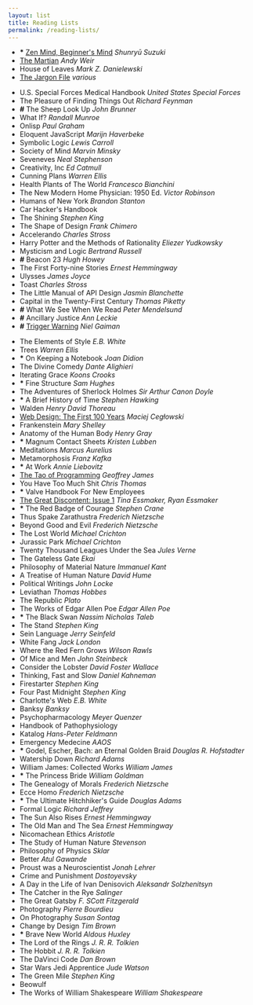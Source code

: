 ```yaml
---
layout: list
title: Reading Lists
permalink: /reading-lists/
---
```


- __*__ [Zen Mind, Beginner's Mind](https://en.wikipedia.org/wiki/Zen_Mind,_Beginner%27s_Mind) _Shunryū Suzuki_
- [The Martian](https://en.wikipedia.org/wiki/The_Martian_(Weir_novel)) _Andy Weir_
- House of Leaves _Mark Z. Danielewski_
- [The Jargon File](http://www.catb.org/jargon/oldversions/jarg262.txt) _various_

<!--two items:-->

- U.S. Special Forces Medical Handbook _United States Special Forces_
- The Pleasure of Finding Things Out _Richard Feynman_
- __#__ The Sheep Look Up _John Brunner_
- What If? _Randall Munroe_
- Onlisp _Paul Graham_
- Eloquent JavaScript _Marijn Haverbeke_
- Symbolic Logic _Lewis Carroll_
- Society of Mind _Marvin Minsky_
- Seveneves _Neal Stephenson_
- Creativity, Inc _Ed Catmull_
- Cunning Plans _Warren Ellis_
- Health Plants of The World _Francesco Bianchini_
- The New Modern Home Physician: 1950 Ed. _Victor Robinson_
- Humans of New York _Brandon Stanton_
- Car Hacker's Handbook
- The Shining _Stephen King_
- The Shape of Design _Frank Chimero_
- Accelerando _Charles Stross_
- Harry Potter and the Methods of Rationality _Eliezer Yudkowsky_
- Mysticism and Logic _Bertrand Russell_
- __#__ Beacon 23 _Hugh Howey_
- The First Forty-nine Stories _Ernest Hemmingway_
- Ulysses _James Joyce_
- Toast _Charles Stross_
- The Little Manual of API Design _Jasmin Blanchette_
- Capital in the Twenty-First Century _Thomas Piketty_
- __#__ What We See When We Read _Peter Mendelsund_
- __#__ Ancillary Justice _Ann Leckie_
- __#__ [Trigger Warning](http://www.indiebound.org/book/9780062330260?aff=jenmyers) _Niel Gaiman_

<!--two items:-->

- The Elements of Style _E.B. White_
- Trees _Warren Ellis_
- __*__ On Keeping a Notebook _Joan Didion_
- The Divine Comedy _Dante Alighieri_
- Iterating Grace _Koons Crooks_
- __*__ Fine Structure _Sam Hughes_
- The Adventures of Sherlock Holmes _Sir Arthur Canon Doyle_
- __*__ A Brief History of Time _Stephen Hawking_
- Walden _Henry David Thoreau_
- [Web Design: The First 100 Years](http://idlewords.com/talks/web_design_first_100_years.htm) _Maciej Cegłowski_
- Frankenstein _Mary Shelley_
- Anatomy of the Human Body _Henry Gray_
- __*__ Magnum Contact Sheets _Kristen Lubben_
- Meditations _Marcus Aurelius_
- Metamorphosis _Franz Kafka_
- __*__ At Work _Annie Liebovitz_
- [The Tao of Programming](http://canonical.org/~kragen/tao-of-programming.html) _Geoffrey James_
- You Have Too Much Shit _Chris Thomas_
- __*__ Valve Handbook For New Employees
- [The Great Discontent: Issue 1](/2014/07/14/the-great-discontent-issue-one/) _Tina Essmaker, Ryan Essmaker_
- __*__ The Red Badge of Courage _Stephen Crane_
- Thus Spake Zarathustra _Frederich Nietzsche_
- Beyond Good and Evil _Frederich Nietzsche_
- The Lost World _Michael Crichton_
- Jurassic Park _Michael Crichton_
- Twenty Thousand Leagues Under the Sea _Jules Verne_
- The Gateless Gate _Ekai_
- Philosophy of Material Nature _Immanuel Kant_
- A Treatise of Human Nature _David Hume_
- Political Writings _John Locke_
- Leviathan _Thomas Hobbes_
- The Republic _Plato_
- The Works of Edgar Allen Poe _Edgar Allen Poe_
- __*__ The Black Swan _Nassim Nicholas Taleb_
- The Stand _Stephen King_
- Sein Language _Jerry Seinfeld_
- White Fang _Jack London_
- Where the Red Fern Grows _Wilson Rawls_
- Of Mice and Men _John Steinbeck_
- Consider the Lobster _David Foster Wallace_
- Thinking, Fast and Slow _Daniel Kahneman_
- Firestarter _Stephen King_
- Four Past Midnight _Stephen King_
- Charlotte's Web _E.B. White_
- Banksy _Banksy_
- Psychopharmacology _Meyer Quenzer_
- Handbook of Pathophysiology
- Katalog _Hans-Peter Feldmann_
- Emergency Medecine _AAOS_
- __*__ Godel, Escher, Bach: an Eternal Golden Braid _Douglas R. Hofstadter_
- Watership Down _Richard Adams_
- William James: Collected Works _William James_
- __*__ The Princess Bride _William Goldman_
- The Genealogy of Morals _Frederich Nietzsche_
- Ecce Homo _Frederich Nietzsche_
- __*__ The Ultimate Hitchhiker's Guide _Douglas Adams_
- Formal Logic _Richard Jeffrey_
- The Sun Also Rises _Ernest Hemmingway_
- The Old Man and The Sea _Ernest Hemmingway_
- Nicomachean Ethics _Aristotle_
- The Study of Human Nature _Stevenson_
- Philosophy of Physics _Sklar_
- Better _Atul Gawande_
- Proust was a Neuroscientist _Jonah Lehrer_
- Crime and Punishment _Dostoyevsky_
- A Day in the Life of Ivan Denisovich _Aleksandr Solzhenitsyn_
- The Catcher in the Rye _Salinger_
- The Great Gatsby _F. SCott Fitzgerald_
- Photography _Pierre Bourdieu_
- On Photography _Susan Sontag_
- Change by Design _Tim Brown_
- __*__ Brave New World _Aldous Huxley_
- The Lord of the Rings _J. R. R. Tolkien_
- The Hobbit _J. R. R. Tolkien_
- The DaVinci Code _Dan Brown_
- Star Wars Jedi Apprentice _Jude Watson_
- The Green Mile _Stephen King_
- Beowulf
- The Works of William Shakespeare _William Shakespeare_
